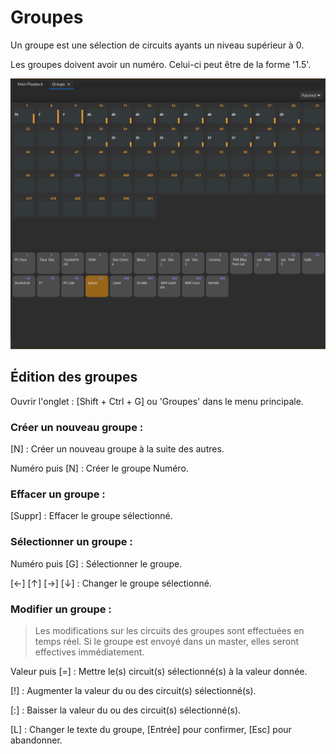 # Groupes
Un groupe est une sélection de circuits ayants un niveau supérieur à 0.

Les groupes doivent avoir un numéro. Celui-ci peut être de la forme '1.5'.

![Groups Edition](pictures/groups.png)

## Édition des groupes

Ouvrir l'onglet : [Shift + Ctrl + G] ou 'Groupes' dans le menu principale.

### Créer un nouveau groupe :
[N] : Créer un nouveau groupe à la suite des autres.

Numéro puis [N] : Créer le groupe Numéro.

### Effacer un groupe :

[Suppr] : Effacer le groupe sélectionné.

### Sélectionner un groupe :

Numéro puis [G] : Sélectionner le groupe.

[←] [↑] [→] [↓] : Changer le groupe sélectionné.

### Modifier un groupe :

> Les modifications sur les circuits des groupes sont effectuées en temps réel. Si le groupe est envoyé dans un master, elles seront effectives immédiatement.

Valeur puis [=] : Mettre le(s) circuit(s) sélectionné(s) à la valeur donnée.

[!] : Augmenter la valeur du ou des circuit(s) sélectionné(s).

[:] : Baisser la valeur du ou des circuit(s) sélectionné(s).

[L] : Changer le texte du groupe, [Entrée] pour confirmer, [Esc] pour abandonner.